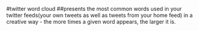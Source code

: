 #twitter word cloud
##presents the most common words used in your twitter feeds(your own tweets as well as tweets from your home feed) in a creative way - the more times a given word appears, the larger it is.



